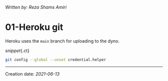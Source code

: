 _Written by: Reza Shams Amiri_
# 01-Heroku git

Heroku uses the `main` branch for uploading to the dyno.

_snippet_{.ct}
``` sh
git config --global --unset credential.helper
```
* * *
Creation date: _2021-06-13_
